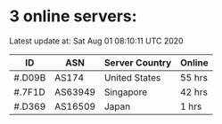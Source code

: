 # 3 online servers:

Latest update at: Sat Aug 01 08:10:11 UTC 2020

| ID | ASN | Server Country | Online |
| -- | --- | -------------- | ------ |
| #.D09B | AS174 | United States | 55 hrs |
| #.7F1D | AS63949 | Singapore | 42 hrs |
| #.D369 | AS16509 | Japan | 1 hrs |

